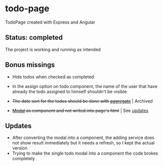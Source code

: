 # todo-page
TodoPage created with Express and Angular

## Status: completed
The project is working and running as intended

## Bonus missings
- Hide todos when checked as completed

- In the assign option on todo component, the name of the user that have already the todo assigned to himself shouldn't be visible

- ~~The date sort for the todos should be done with [aggregate](https://www.mongodb.com/docs/manual/aggregation/)~~ | Archived

- ~~[Modal](https://ng-bootstrap.github.io/#/components/modal/examples) as component and not writed into page's html~~ | See [updates](https://github.com/wickedfluke/todo-page/tree/main?tab=readme-ov-file#updates)

## Updates

- After converting the modal into a component, the adding service does not show result immediately but it needs a refresh, so I kept the actual version
- Trying to make the single todo modal into a component the code brokes completely
